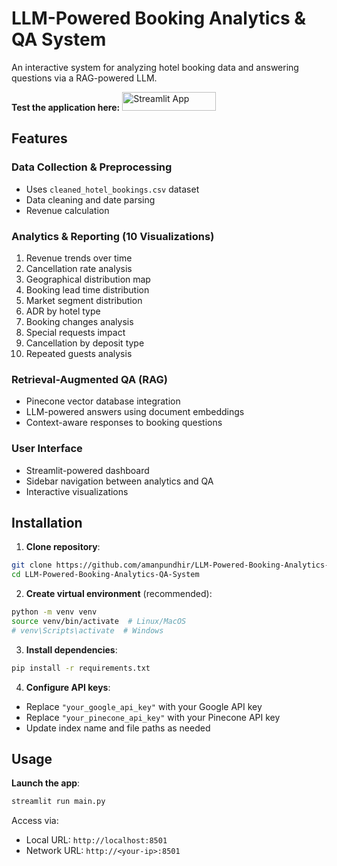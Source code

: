 # LLM-Powered Booking Analytics & QA System

An interactive system for analyzing hotel booking data and answering questions via a RAG-powered LLM.
<p>
  <strong>Test the application here:</strong>
  <a href="https://llm-powered-booking-analytics-app-system.streamlit.app/">
    <img src="https://static.streamlit.io/badges/streamlit_badge_black_white.svg" alt="Streamlit App" width="150" height="30">
  </a>
</p>


## Features

### Data Collection & Preprocessing
- Uses `cleaned_hotel_bookings.csv` dataset
- Data cleaning and date parsing
- Revenue calculation

### Analytics & Reporting (10 Visualizations)
1. Revenue trends over time
2. Cancellation rate analysis
3. Geographical distribution map
4. Booking lead time distribution
5. Market segment distribution
6. ADR by hotel type
7. Booking changes analysis
8. Special requests impact
9. Cancellation by deposit type
10. Repeated guests analysis

### Retrieval-Augmented QA (RAG)
- Pinecone vector database integration
- LLM-powered answers using document embeddings
- Context-aware responses to booking questions

### User Interface
- Streamlit-powered dashboard
- Sidebar navigation between analytics and QA
- Interactive visualizations

## Installation

1. **Clone repository**:
```bash
git clone https://github.com/amanpundhir/LLM-Powered-Booking-Analytics-QA-System.git
cd LLM-Powered-Booking-Analytics-QA-System
```

2. **Create virtual environment** (recommended):
```bash
python -m venv venv
source venv/bin/activate  # Linux/MacOS
# venv\Scripts\activate  # Windows
```

3. **Install dependencies**:
```bash
pip install -r requirements.txt
```

4. **Configure API keys**:
- Replace `"your_google_api_key"` with your Google API key
- Replace `"your_pinecone_api_key"` with your Pinecone API key
- Update index name and file paths as needed

## Usage

**Launch the app**:
```bash
streamlit run main.py
```

Access via:
- Local URL: `http://localhost:8501`
- Network URL: `http://<your-ip>:8501`

